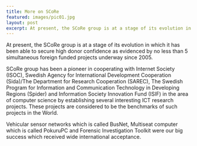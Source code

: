 ```yaml
---
title: More on SCoRe
featured: images/pic01.jpg
layout: post
excerpt: At present, the SCoRe group is at a stage of its evolution in which it has been able to secure high donor confidence as evidenced by no less than 5 simultaneous foreign funded projects underway since 2005.
---
```


<p>At present, the SCoRe group is at a stage of its evolution in which it has been able to secure high donor confidence as evidenced by
no less than 5 simultaneous foreign funded projects underway since 2005.</p>
<p>SCoRe group has been a pioneer in cooperating with Internet Society (ISOC), Swedish Agency for International Development Cooperation (Sida)/The Department for Research Cooperation (SAREC),
The Swedish Program for Information and Communication Technology in Developing Regions (Spider) and Information Society Innovation Fund
(ISIF) in the area of computer science by establishing several interesting ICT research projects. These projects are considered to be
the benchmarks of such projects in the World.

Vehicular sensor networks which is called BusNet, Multiseat computer which is called PokuruPC and Forensic
Investigation Toolkit were our big success which received wide international acceptance.</p>
